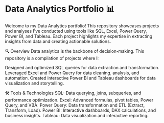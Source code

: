 # Data Analytics Portfolio 📊
Welcome to my Data Analytics portfolio! This repository showcases projects and analyses I've conducted using tools like SQL, Excel, Power Query, Power BI, and Tableau. Each project highlights my expertise in extracting insights from data and creating actionable solutions.

🔍 Overview
Data analytics is the backbone of decision-making. This repository is a compilation of projects where I:

Designed and optimized SQL queries for data extraction and transformation.
Leveraged Excel and Power Query for data cleaning, analysis, and automation.
Created interactive Power BI and Tableau dashboards for data visualization and storytelling.

🛠️ Tools & Technologies
SQL: Data querying, joins, subqueries, and performance optimization.
Excel: Advanced formulas, pivot tables, Power Query, and VBA.
Power Query: Data transformation and ETL (Extract, Transform, Load).
Power BI: Interactive dashboards, DAX calculations, and business insights.
Tableau: Data visualization and interactive reporting.
